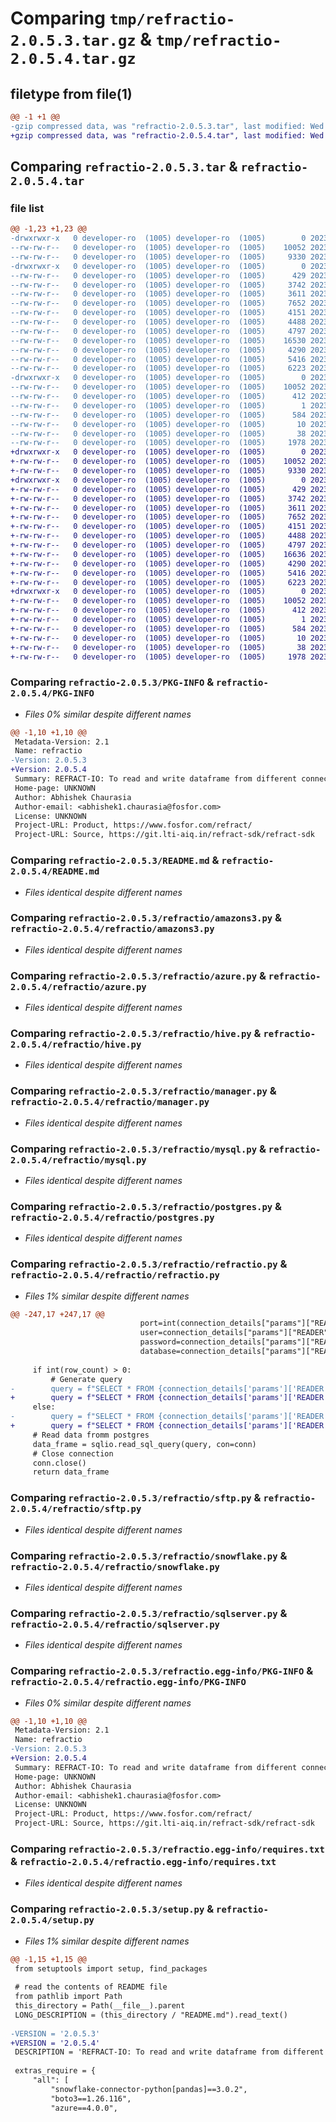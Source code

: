 # Comparing `tmp/refractio-2.0.5.3.tar.gz` & `tmp/refractio-2.0.5.4.tar.gz`

## filetype from file(1)

```diff
@@ -1 +1 @@
-gzip compressed data, was "refractio-2.0.5.3.tar", last modified: Wed Jun 14 14:54:24 2023, max compression
+gzip compressed data, was "refractio-2.0.5.4.tar", last modified: Wed Jun 14 18:03:20 2023, max compression
```

## Comparing `refractio-2.0.5.3.tar` & `refractio-2.0.5.4.tar`

### file list

```diff
@@ -1,23 +1,23 @@
-drwxrwxr-x   0 developer-ro  (1005) developer-ro  (1005)        0 2023-06-14 14:54:24.442780 refractio-2.0.5.3/
--rw-rw-r--   0 developer-ro  (1005) developer-ro  (1005)    10052 2023-06-14 14:54:24.441780 refractio-2.0.5.3/PKG-INFO
--rw-rw-r--   0 developer-ro  (1005) developer-ro  (1005)     9330 2023-06-14 14:53:40.000000 refractio-2.0.5.3/README.md
-drwxrwxr-x   0 developer-ro  (1005) developer-ro  (1005)        0 2023-06-14 14:54:24.440780 refractio-2.0.5.3/refractio/
--rw-rw-r--   0 developer-ro  (1005) developer-ro  (1005)      429 2023-06-14 13:25:53.000000 refractio-2.0.5.3/refractio/__init__.py
--rw-rw-r--   0 developer-ro  (1005) developer-ro  (1005)     3742 2023-06-13 10:20:37.000000 refractio-2.0.5.3/refractio/amazons3.py
--rw-rw-r--   0 developer-ro  (1005) developer-ro  (1005)     3611 2023-06-13 10:20:37.000000 refractio-2.0.5.3/refractio/azure.py
--rw-rw-r--   0 developer-ro  (1005) developer-ro  (1005)     7652 2023-06-13 10:20:37.000000 refractio-2.0.5.3/refractio/hive.py
--rw-rw-r--   0 developer-ro  (1005) developer-ro  (1005)     4151 2023-06-13 10:20:37.000000 refractio-2.0.5.3/refractio/manager.py
--rw-rw-r--   0 developer-ro  (1005) developer-ro  (1005)     4488 2023-06-13 10:20:37.000000 refractio-2.0.5.3/refractio/mysql.py
--rw-rw-r--   0 developer-ro  (1005) developer-ro  (1005)     4797 2023-06-14 14:53:40.000000 refractio-2.0.5.3/refractio/postgres.py
--rw-rw-r--   0 developer-ro  (1005) developer-ro  (1005)    16530 2023-06-14 13:25:53.000000 refractio-2.0.5.3/refractio/refractio.py
--rw-rw-r--   0 developer-ro  (1005) developer-ro  (1005)     4290 2023-06-13 10:20:37.000000 refractio-2.0.5.3/refractio/sftp.py
--rw-rw-r--   0 developer-ro  (1005) developer-ro  (1005)     5416 2023-06-13 10:20:37.000000 refractio-2.0.5.3/refractio/snowflake.py
--rw-rw-r--   0 developer-ro  (1005) developer-ro  (1005)     6223 2023-06-13 10:20:37.000000 refractio-2.0.5.3/refractio/sqlserver.py
-drwxrwxr-x   0 developer-ro  (1005) developer-ro  (1005)        0 2023-06-14 14:54:24.441780 refractio-2.0.5.3/refractio.egg-info/
--rw-rw-r--   0 developer-ro  (1005) developer-ro  (1005)    10052 2023-06-14 14:54:24.000000 refractio-2.0.5.3/refractio.egg-info/PKG-INFO
--rw-rw-r--   0 developer-ro  (1005) developer-ro  (1005)      412 2023-06-14 14:54:24.000000 refractio-2.0.5.3/refractio.egg-info/SOURCES.txt
--rw-rw-r--   0 developer-ro  (1005) developer-ro  (1005)        1 2023-06-14 14:54:24.000000 refractio-2.0.5.3/refractio.egg-info/dependency_links.txt
--rw-rw-r--   0 developer-ro  (1005) developer-ro  (1005)      584 2023-06-14 14:54:24.000000 refractio-2.0.5.3/refractio.egg-info/requires.txt
--rw-rw-r--   0 developer-ro  (1005) developer-ro  (1005)       10 2023-06-14 14:54:24.000000 refractio-2.0.5.3/refractio.egg-info/top_level.txt
--rw-rw-r--   0 developer-ro  (1005) developer-ro  (1005)       38 2023-06-14 14:54:24.442780 refractio-2.0.5.3/setup.cfg
--rw-rw-r--   0 developer-ro  (1005) developer-ro  (1005)     1978 2023-06-14 14:53:40.000000 refractio-2.0.5.3/setup.py
+drwxrwxr-x   0 developer-ro  (1005) developer-ro  (1005)        0 2023-06-14 18:03:20.688806 refractio-2.0.5.4/
+-rw-rw-r--   0 developer-ro  (1005) developer-ro  (1005)    10052 2023-06-14 18:03:20.688806 refractio-2.0.5.4/PKG-INFO
+-rw-rw-r--   0 developer-ro  (1005) developer-ro  (1005)     9330 2023-06-14 14:53:40.000000 refractio-2.0.5.4/README.md
+drwxrwxr-x   0 developer-ro  (1005) developer-ro  (1005)        0 2023-06-14 18:03:20.686806 refractio-2.0.5.4/refractio/
+-rw-rw-r--   0 developer-ro  (1005) developer-ro  (1005)      429 2023-06-14 13:25:53.000000 refractio-2.0.5.4/refractio/__init__.py
+-rw-rw-r--   0 developer-ro  (1005) developer-ro  (1005)     3742 2023-06-13 10:20:37.000000 refractio-2.0.5.4/refractio/amazons3.py
+-rw-rw-r--   0 developer-ro  (1005) developer-ro  (1005)     3611 2023-06-13 10:20:37.000000 refractio-2.0.5.4/refractio/azure.py
+-rw-rw-r--   0 developer-ro  (1005) developer-ro  (1005)     7652 2023-06-13 10:20:37.000000 refractio-2.0.5.4/refractio/hive.py
+-rw-rw-r--   0 developer-ro  (1005) developer-ro  (1005)     4151 2023-06-13 10:20:37.000000 refractio-2.0.5.4/refractio/manager.py
+-rw-rw-r--   0 developer-ro  (1005) developer-ro  (1005)     4488 2023-06-13 10:20:37.000000 refractio-2.0.5.4/refractio/mysql.py
+-rw-rw-r--   0 developer-ro  (1005) developer-ro  (1005)     4797 2023-06-14 14:53:40.000000 refractio-2.0.5.4/refractio/postgres.py
+-rw-rw-r--   0 developer-ro  (1005) developer-ro  (1005)    16636 2023-06-14 17:59:29.000000 refractio-2.0.5.4/refractio/refractio.py
+-rw-rw-r--   0 developer-ro  (1005) developer-ro  (1005)     4290 2023-06-13 10:20:37.000000 refractio-2.0.5.4/refractio/sftp.py
+-rw-rw-r--   0 developer-ro  (1005) developer-ro  (1005)     5416 2023-06-13 10:20:37.000000 refractio-2.0.5.4/refractio/snowflake.py
+-rw-rw-r--   0 developer-ro  (1005) developer-ro  (1005)     6223 2023-06-13 10:20:37.000000 refractio-2.0.5.4/refractio/sqlserver.py
+drwxrwxr-x   0 developer-ro  (1005) developer-ro  (1005)        0 2023-06-14 18:03:20.688806 refractio-2.0.5.4/refractio.egg-info/
+-rw-rw-r--   0 developer-ro  (1005) developer-ro  (1005)    10052 2023-06-14 18:03:20.000000 refractio-2.0.5.4/refractio.egg-info/PKG-INFO
+-rw-rw-r--   0 developer-ro  (1005) developer-ro  (1005)      412 2023-06-14 18:03:20.000000 refractio-2.0.5.4/refractio.egg-info/SOURCES.txt
+-rw-rw-r--   0 developer-ro  (1005) developer-ro  (1005)        1 2023-06-14 18:03:20.000000 refractio-2.0.5.4/refractio.egg-info/dependency_links.txt
+-rw-rw-r--   0 developer-ro  (1005) developer-ro  (1005)      584 2023-06-14 18:03:20.000000 refractio-2.0.5.4/refractio.egg-info/requires.txt
+-rw-rw-r--   0 developer-ro  (1005) developer-ro  (1005)       10 2023-06-14 18:03:20.000000 refractio-2.0.5.4/refractio.egg-info/top_level.txt
+-rw-rw-r--   0 developer-ro  (1005) developer-ro  (1005)       38 2023-06-14 18:03:20.688806 refractio-2.0.5.4/setup.cfg
+-rw-rw-r--   0 developer-ro  (1005) developer-ro  (1005)     1978 2023-06-14 18:01:03.000000 refractio-2.0.5.4/setup.py
```

### Comparing `refractio-2.0.5.3/PKG-INFO` & `refractio-2.0.5.4/PKG-INFO`

 * *Files 0% similar despite different names*

```diff
@@ -1,10 +1,10 @@
 Metadata-Version: 2.1
 Name: refractio
-Version: 2.0.5.3
+Version: 2.0.5.4
 Summary: REFRACT-IO: To read and write dataframe from different connectors.
 Home-page: UNKNOWN
 Author: Abhishek Chaurasia
 Author-email: <abhishek1.chaurasia@fosfor.com>
 License: UNKNOWN
 Project-URL: Product, https://www.fosfor.com/refract/
 Project-URL: Source, https://git.lti-aiq.in/refract-sdk/refract-sdk
```

### Comparing `refractio-2.0.5.3/README.md` & `refractio-2.0.5.4/README.md`

 * *Files identical despite different names*

### Comparing `refractio-2.0.5.3/refractio/amazons3.py` & `refractio-2.0.5.4/refractio/amazons3.py`

 * *Files identical despite different names*

### Comparing `refractio-2.0.5.3/refractio/azure.py` & `refractio-2.0.5.4/refractio/azure.py`

 * *Files identical despite different names*

### Comparing `refractio-2.0.5.3/refractio/hive.py` & `refractio-2.0.5.4/refractio/hive.py`

 * *Files identical despite different names*

### Comparing `refractio-2.0.5.3/refractio/manager.py` & `refractio-2.0.5.4/refractio/manager.py`

 * *Files identical despite different names*

### Comparing `refractio-2.0.5.3/refractio/mysql.py` & `refractio-2.0.5.4/refractio/mysql.py`

 * *Files identical despite different names*

### Comparing `refractio-2.0.5.3/refractio/postgres.py` & `refractio-2.0.5.4/refractio/postgres.py`

 * *Files identical despite different names*

### Comparing `refractio-2.0.5.3/refractio/refractio.py` & `refractio-2.0.5.4/refractio/refractio.py`

 * *Files 1% similar despite different names*

```diff
@@ -247,17 +247,17 @@
                             port=int(connection_details["params"]["READER"]["port"]),
                             user=connection_details["params"]["READER"]["user"],
                             password=connection_details["params"]["READER"]["password"],
                             database=connection_details["params"]["READER"]["database"])
 
     if int(row_count) > 0:
         # Generate query
-        query = f"SELECT * FROM {connection_details['params']['READER']['tables']} LIMIT {int(row_count)}"
+        query = f"SELECT * FROM {connection_details['params']['READER']['database']}.{connection_details['params']['READER']['tables']} LIMIT {int(row_count)}"
     else:
-        query = f"SELECT * FROM {connection_details['params']['READER']['tables']}"
+        query = f"SELECT * FROM {connection_details['params']['READER']['database']}.{connection_details['params']['READER']['tables']}"
     # Read data fromm postgres
     data_frame = sqlio.read_sql_query(query, con=conn)
     # Close connection
     conn.close()
     return data_frame
```

### Comparing `refractio-2.0.5.3/refractio/sftp.py` & `refractio-2.0.5.4/refractio/sftp.py`

 * *Files identical despite different names*

### Comparing `refractio-2.0.5.3/refractio/snowflake.py` & `refractio-2.0.5.4/refractio/snowflake.py`

 * *Files identical despite different names*

### Comparing `refractio-2.0.5.3/refractio/sqlserver.py` & `refractio-2.0.5.4/refractio/sqlserver.py`

 * *Files identical despite different names*

### Comparing `refractio-2.0.5.3/refractio.egg-info/PKG-INFO` & `refractio-2.0.5.4/refractio.egg-info/PKG-INFO`

 * *Files 0% similar despite different names*

```diff
@@ -1,10 +1,10 @@
 Metadata-Version: 2.1
 Name: refractio
-Version: 2.0.5.3
+Version: 2.0.5.4
 Summary: REFRACT-IO: To read and write dataframe from different connectors.
 Home-page: UNKNOWN
 Author: Abhishek Chaurasia
 Author-email: <abhishek1.chaurasia@fosfor.com>
 License: UNKNOWN
 Project-URL: Product, https://www.fosfor.com/refract/
 Project-URL: Source, https://git.lti-aiq.in/refract-sdk/refract-sdk
```

### Comparing `refractio-2.0.5.3/refractio.egg-info/requires.txt` & `refractio-2.0.5.4/refractio.egg-info/requires.txt`

 * *Files identical despite different names*

### Comparing `refractio-2.0.5.3/setup.py` & `refractio-2.0.5.4/setup.py`

 * *Files 1% similar despite different names*

```diff
@@ -1,15 +1,15 @@
 from setuptools import setup, find_packages
 
 # read the contents of README file
 from pathlib import Path
 this_directory = Path(__file__).parent
 LONG_DESCRIPTION = (this_directory / "README.md").read_text()
 
-VERSION = '2.0.5.3'
+VERSION = '2.0.5.4'
 DESCRIPTION = 'REFRACT-IO: To read and write dataframe from different connectors.'
 
 extras_require = {
     "all": [
         "snowflake-connector-python[pandas]==3.0.2",
         "boto3==1.26.116",
         "azure==4.0.0",
```

